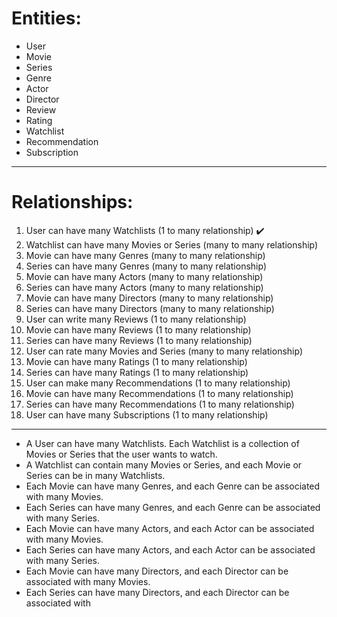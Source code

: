 # Entities:

- User
- Movie
- Series
- Genre
- Actor
- Director
- Review
- Rating
- Watchlist
- Recommendation
- Subscription

---
# Relationships:

1. User can have many Watchlists (1 to many relationship) :heavy_check_mark:
2. Watchlist can have many Movies or Series (many to many relationship)
3. Movie can have many Genres (many to many relationship)
4. Series can have many Genres (many to many relationship)
5. Movie can have many Actors (many to many relationship)
6. Series can have many Actors (many to many relationship)
7. Movie can have many Directors (many to many relationship)
8. Series can have many Directors (many to many relationship)
9. User can write many Reviews (1 to many relationship)
10. Movie can have many Reviews (1 to many relationship)
11. Series can have many Reviews (1 to many relationship)
12. User can rate many Movies and Series (many to many relationship)
13. Movie can have many Ratings (1 to many relationship)
14. Series can have many Ratings (1 to many relationship)
15. User can make many Recommendations (1 to many relationship)
16. Movie can have many Recommendations (1 to many relationship)
17. Series can have many Recommendations (1 to many relationship)
18. User can have many Subscriptions (1 to many relationship)

---

* A User can have many Watchlists. Each Watchlist is a collection of Movies or Series that the user wants to watch.
* A Watchlist can contain many Movies or Series, and each Movie or Series can be in many Watchlists.
* Each Movie can have many Genres, and each Genre can be associated with many Movies.
* Each Series can have many Genres, and each Genre can be associated with many Series.
* Each Movie can have many Actors, and each Actor can be associated with many Movies.
* Each Series can have many Actors, and each Actor can be associated with many Series.
* Each Movie can have many Directors, and each Director can be associated with many Movies.
* Each Series can have many Directors, and each Director can be associated with

